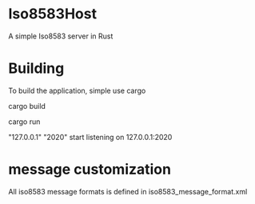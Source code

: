 # Iso8583Host
A simple Iso8583 server in Rust
# Building
To build the application, simple use cargo

cargo build

cargo run

"127.0.0.1"
"2020"
start listening on 127.0.0.1:2020

# message customization
All iso8583 message formats is defined in iso8583_message_format.xml



